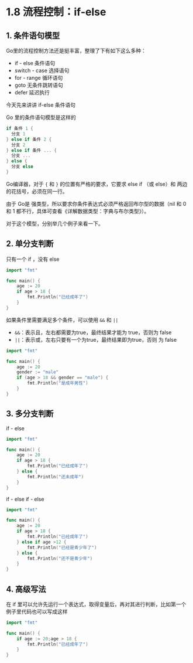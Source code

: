 # 1.8 流程控制：if-else



## 1. 条件语句模型

Go里的流程控制方法还是挺丰富，整理了下有如下这么多种：

- if - else 条件语句
- switch - case 选择语句
- for - range 循环语句
- goto 无条件跳转语句
- defer 延迟执行

今天先来讲讲 if-else 条件语句

Go 里的条件语句模型是这样的

```go
if 条件 1 {
  分支 1
} else if 条件 2 {
  分支 2
} else if 条件 ... {
  分支 ...
} else {
  分支 else
}
```

Go编译器，对于 `{` 和 `}` 的位置有严格的要求，它要求 else if （或 else）和 两边的花括号，必须在同一行。

由于 Go是 强类型，所以要求你条件表达式必须严格返回布尔型的数据（nil 和 0 和 1 都不行，具体可查看《详解数据类型：字典与布尔类型》）。

对于这个模型，分别举几个例子来看一下。



## 2. 单分支判断 

只有一个 if ，没有 else

```go
import "fmt"

func main() {
	age := 20
	if age > 18 {
		fmt.Println("已经成年了")
	} 
}
```

如果条件里需要满足多个条件，可以使用 `&&` 和 `||`

- `&&`：表示且，左右都需要为true，最终结果才能为 true，否则为 false
- `||`：表示或，左右只要有一个为true，最终结果即为true，否则 为 false

```go
import "fmt"

func main() {
	age := 20
	gender := "male"
	if (age > 18 && gender == "male") {
		fmt.Println("是成年男性")
	}
}
```



## 3. 多分支判断 

if - else

```go
import "fmt"

func main() {
	age := 20
	if age > 18 {
		fmt.Println("已经成年了")
	} else {
		fmt.Println("还未成年")
	}
}
```

if - else if - else

```go
import "fmt"

func main() {
	age := 20
	if age > 18 {
		fmt.Println("已经成年了")
	} else if age >12 {
		fmt.Println("已经是青少年了")
	} else {
		fmt.Println("还不是青少年")
	}
}
```



## 4. 高级写法

在 if 里可以允许先运行一个表达式，取得变量后，再对其进行判断，比如第一个例子里代码也可以写成这样

```go
import "fmt"

func main() {
	if age := 20;age > 18 {
		fmt.Println("已经成年了")
	}
}
```



